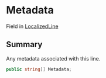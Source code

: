# Metadata

Field in [LocalizedLine](./)

## Summary

Any metadata associated with this line.

```csharp
public string[] Metadata;
```
